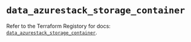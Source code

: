 # `data_azurestack_storage_container`

Refer to the Terraform Registory for docs: [`data_azurestack_storage_container`](https://www.terraform.io/docs/providers/azurestack/d/storage_container).
